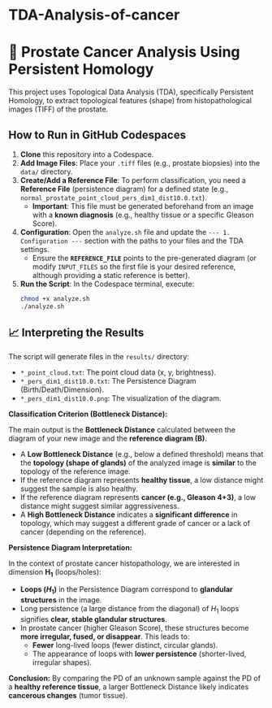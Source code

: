 # TDA-Analysis-of-cancer
# 🔬 Prostate Cancer Analysis Using Persistent Homology

This project uses Topological Data Analysis (TDA), specifically Persistent Homology, to extract topological features (shape) from histopathological images (TIFF) of the prostate.

## How to Run in GitHub Codespaces

1.  **Clone** this repository into a Codespace.
2.  **Add Image Files**: Place your `.tiff` files (e.g., prostate biopsies) into the `data/` directory.
3.  **Create/Add a Reference File**: To perform classification, you need a **Reference File** (persistence diagram) for a defined state (e.g., `normal_prostate_point_cloud_pers_dim1_dist10.0.txt`).
    * **Important**: This file must be generated beforehand from an image with a **known diagnosis** (e.g., healthy tissue or a specific Gleason Score).
4.  **Configuration**: Open the `analyze.sh` file and update the `--- 1. Configuration ---` section with the paths to your files and the TDA settings.
    * Ensure the **`REFERENCE_FILE`** points to the pre-generated diagram (or modify `INPUT_FILES` so the first file is your desired reference, although providing a static reference is better).
5.  **Run the Script**: In the Codespace terminal, execute:
    ```bash
    chmod +x analyze.sh
    ./analyze.sh
    ```

## 📈 Interpreting the Results

The script will generate files in the `results/` directory:
* `*_point_cloud.txt`: The point cloud data (x, y, brightness).
* `*_pers_dim1_dist10.0.txt`: The Persistence Diagram (Birth/Death/Dimension).
* `*_pers_dim1_dist10.0.png`: The visualization of the diagram.

**Classification Criterion (Bottleneck Distance):**

The main output is the **Bottleneck Distance** calculated between the diagram of your new image and the **reference diagram (B)**.

* A **Low Bottleneck Distance** (e.g., below a defined threshold) means that the **topology (shape of glands)** of the analyzed image is **similar** to the topology of the reference image.
* If the reference diagram represents **healthy tissue**, a low distance might suggest the sample is also healthy.
* If the reference diagram represents **cancer (e.g., Gleason 4+3)**, a low distance might suggest similar aggressiveness.
* A **High Bottleneck Distance** indicates a **significant difference** in topology, which may suggest a different grade of cancer or a lack of cancer (depending on the reference).

**Persistence Diagram Interpretation:**

In the context of prostate cancer histopathology, we are interested in dimension $\mathbf{H_1}$ (loops/holes):
* **Loops ($H_1$)** in the Persistence Diagram correspond to **glandular structures** in the image.
* Long persistence (a large distance from the diagonal) of $H_1$ loops signifies **clear, stable glandular structures**.
* In prostate cancer (higher Gleason Score), these structures become **more irregular, fused, or disappear**. This leads to:
    * **Fewer** long-lived loops (fewer distinct, circular glands).
    * The appearance of loops with **lower persistence** (shorter-lived, irregular shapes).

**Conclusion:** By comparing the PD of an unknown sample against the PD of a **healthy reference tissue**, a larger Bottleneck Distance likely indicates **cancerous changes** (tumor tissue).
